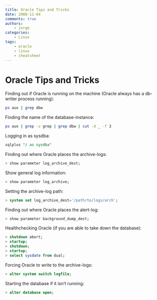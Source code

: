```yaml
---
title: Oracle Tips and Tricks
date: 2008-11-04
comments: true
authors:
    - jorge
categories:
    - Linux
tags:
    - oracle
    - linux
    - cheatsheet
---
```


# Oracle Tips and Tricks

Finding out if Oracle is running on the machine (Oracle always has a db-writer process running):

```bash
ps aux | grep dbw

```

Finding the name of the database-instance:


```bash
ps aux | grep -v grep | grep dbw | cut -d _ -f 3

```

Logging in as sysdba:

```sql
sqlplus "/ as sysdba"

```

Finding out where Oracle places the archive-logs:

```sql
> show parameter log_archive_dest;

```

Show general log information:

```sql
> show parameter log_archive;

```

Setting the archive-log path:

```sql
> system set log_archive_dest='/path/to/logs/arch';

```

Finding out where Oracle places the alert-log:

```sql
> show parameter background_dump_dest;

```

Healthchecking Oracle (if you are able to take down the database):

```sql
> shutdown abort;
> startup;
> shutdown;
> startup;
> select sysdate from dual;

```

Forcing Oracle to write to the archive-logs:

```sql
> alter system switch logfile;

```

Starting the database if it isn’t running:

```sql
> alter database open;

```

